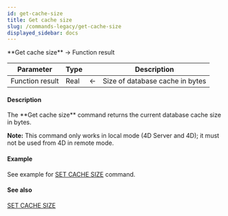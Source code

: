 ```yaml
---
id: get-cache-size
title: Get cache size
slug: /commands-legacy/get-cache-size
displayed_sidebar: docs
---
```


<!--REF #_command_.Get cache size.Syntax-->**Get cache size**  -> Function result<!-- END REF-->
<!--REF #_command_.Get cache size.Params-->
| Parameter | Type |  | Description |
| --- | --- | --- | --- |
| Function result | Real | &larr; | Size of database cache in bytes |

<!-- END REF-->

#### Description 

<!--REF #_command_.Get cache size.Summary-->The **Get cache size** command returns the current database cache size in bytes.<!-- END REF-->

**Note:** This command only works in local mode (4D Server and 4D); it must not be used from 4D in remote mode. 

#### Example 

See example for [SET CACHE SIZE](set-cache-size.md) command. 

#### See also 

[SET CACHE SIZE](set-cache-size.md)  